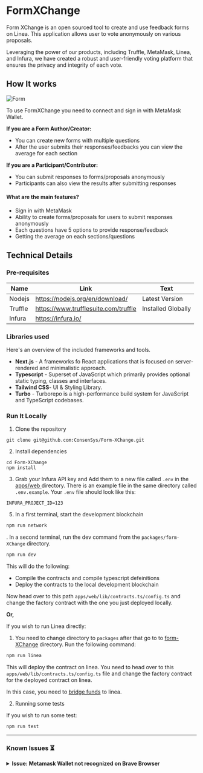 # FormXChange

Form XChange is an open sourced tool to create and use feedback forms on Linea. This application allows user to vote anonymously on various proposals.

Leveraging the power of our products, including Truffle, MetaMask, Linea, and Infura, we have created a robust and user-friendly voting platform that ensures the privacy and integrity of each vote.


## How It works


![Form](https://i.imgur.com/al1odgd.png)


To use FormXChange you need to connect and sign in with MetaMask Wallet. 

**If you are a Form Author/Creator:**

- You can create new forms with multiple questions
- After the user submits their responses/feedbacks you can view the average for each section

**If you are a Participant/Contributor:**

- You can submit responses to forms/proposals anonymously
- Participants can also view the results after submitting responses

#### What are the main features?

- Sign in with MetaMask
- Ability to create forms/proposals for users to submit responses anonymously
- Each questions have 5 options to provide response/feedback
- Getting the average on each sections/questions
  



## Technical Details

### Pre-requisites



| Name           | Link                                 | Text               |
| -------------- | ------------------------------------ | ------------------ |
| Nodejs         | https://nodejs.org/en/download/      | Latest Version     |
| Truffle        | https://www.trufflesuite.com/truffle | Installed Globally |
| Infura         |       https://infura.io/             |               |



### **Libraries used**

Here's an overview of the included frameworks and tools.

- **Next.js** - A frameworks fo React applications that is focused on server-rendered and minimalistic approach.
- **Typescript** - Superset of JavaScript which primarily provides optional static typing, classes and interfaces.
- **Tailwind CSS**- UI & Styling Library.
- **Turbo** - Turborepo is a high-performance build system for JavaScript and TypeScript codebases.


### Run It Locally

1. Clone the repository

```
git clone git@github.com:ConsenSys/Form-XChange.git
```

2. Install dependencies

```
cd Form-XChange
npm install
```

3. Grab your Infura API key and Add them to a new file called `.env` in the [apps/web ](https://github.com/ConsenSys/Form-XChange/tree/main/apps/web) directory.
There is an example file in the same directory called `.env.example`. Your `.env` file should look like this:


```
INFURA_PROJECT_ID=123
```


5. In a first terminal, start the development blockchain

```sh
npm run network
```

. In a second terminal, run the dev command from the `packages/form-XChange` directory. 

```sh
npm run dev
```

This will do the following:

- Compile the contracts and compile typescript defeinitions
- Deploy the contracts to the local development blockchain

Now head over to this path `apps/web/lib/contracts.ts/config.ts` and change the factory contract with the one you just deployed locally.


**Or,**

If you wish to run Linea directly:

1. You need to change directory to `packages` after that go to to [form-XChange](https://github.com/ConsenSys/Form-XChange/tree/main/packages/form-XChange) directory.
Run the following command:

```sh
npm run linea
```

This will deploy the contract on linea. You need to head over to this `apps/web/lib/contracts.ts/config.ts` file and change the factory contract for the deployed contract on linea.

In this case, you need to [bridge funds](https://docs.linea.build/use-linea/bridge-funds
) to linea. 

2. Running some tests

If you wish to run some test:

```sh
npm run test
```

---

### Known Issues ⏳

<details>
    <summary> <b>Issue: Metamask Wallet not recognized on Brave Browser</b>  </summary>
 
    
 <br/>
    
   It has brought to our attention that that the Metamask wallet is not recognized when using the Brave browser. This may result in an inability to access the wallet and create new forms or submitting feedbacks.
    
**Impact**
    
This issue may impact users who prefer to use the Brave browser for its privacy and security features. Without access to the Metamask wallet, users may need to switch to an alternative browser to use the dapp.

**Workaround**
    
If you encounter this issue, we recommend trying the following workaround:

- Open the Metamask wallet directly from the Brave browser extension icon rather than accessing it through the website or try following these [steps](https://support.metamask.io/hc/en-us/articles/360038596792-Using-MetaMask-wallet-in-Brave-browser#:~:text=If%20you%20encounter%20issues%20while,wallets%20are%20installed%20and%20active.&text=Restart%20Brave).
- If this workaround does not work, try switching to a different browser such as Chrome or Firefox.
    
**Solution**
    
Our development team is actively investigating the root cause of this issue and working on a solution. We appreciate your patience and understanding while we work to resolve this issue. 
    
</details>



